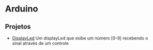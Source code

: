 # Arduino

## Projetos

- [DisplayLed](https://github.com/Luuck4s/Arduino-Studies/tree/main/DisplayLed)
Um displayLed que exibe um número [0-9] recebendo o sinal através de um controle